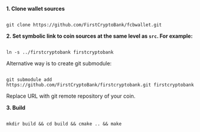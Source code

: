 **1. Clone wallet sources**



```

git clone https://github.com/FirstCryptoBank/fcbwallet.git

```



**2. Set symbolic link to coin sources at the same level as `src`. For example:**



```

ln -s ../firstcryptobank firstcryptobank

```



Alternative way is to create git submodule:



```

git submodule add https://github.com/FirstCryptoBank/firstcryptobank.git firstcryptobank

```



Replace URL with git remote repository of your coin.



**3. Build**



```

mkdir build && cd build && cmake .. && make

```
